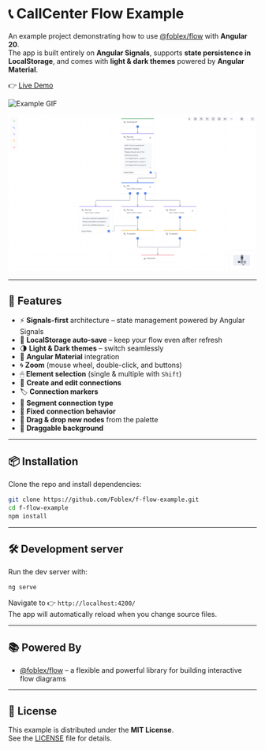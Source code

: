 # 📞 CallCenter Flow Example  

An example project demonstrating how to use [@foblex/flow](https://github.com/Foblex/f-flow) with **Angular 20**.  
The app is built entirely on **Angular Signals**, supports **state persistence in LocalStorage**, and comes with **light & dark themes** powered by **Angular Material**.  

👉 [Live Demo](https://foblex.github.io/f-flow-example)  

![Example GIF](./example.gif)  

<img src="./example.png" width="600" />  

---

## 🚀 Features  

- ⚡ **Signals-first** architecture – state management powered by Angular Signals  
- 💾 **LocalStorage auto-save** – keep your flow even after refresh  
- 🌗 **Light & Dark themes** – switch seamlessly  
- 🎨 **Angular Material** integration  
- 🌀 **Zoom** (mouse wheel, double-click, and buttons)  
- 🖱 **Element selection** (single & multiple with `Shift`)  
- 🔗 **Create and edit connections**  
- 🏷 **Connection markers**  
- 📐 **Segment connection type**  
- 📍 **Fixed connection behavior**  
- 🧩 **Drag & drop new nodes** from the palette  
- 🌌 **Draggable background**  

---

## 📦 Installation  

Clone the repo and install dependencies:

```bash
git clone https://github.com/Foblex/f-flow-example.git
cd f-flow-example
npm install
```

---

## 🛠 Development server  

Run the dev server with:  

```bash
ng serve
```

Navigate to 👉 `http://localhost:4200/`  
The app will automatically reload when you change source files.  

---

## 📚 Powered By  

- [@foblex/flow](https://github.com/Foblex/f-flow) – a flexible and powerful library for building interactive flow diagrams  

---

## 📜 License  

This example is distributed under the **MIT License**.  
See the [LICENSE](LICENSE) file for details.  
